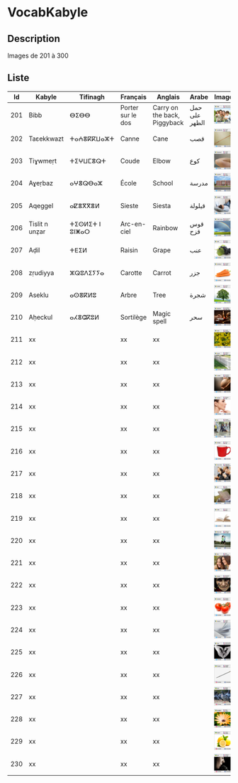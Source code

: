 # VocabKabyle
## Description

Images de 201 à 300

## Liste
| Id  | Kabyle         | Tifinagh       | Français          | Anglais                      | Arabe          | Image               |
|-----|----------------|----------------|-------------------|------------------------------|----------------|---------------------|
| 201 | Bibb           | ⴱⵉⴱⴱ          | Porter sur le dos | Carry on the back, Piggyback | حمل على الظهر | ![Image201][Img201] |
| 202 | Taεekkwazt     | ⵜⴰⵄⴻⴽⴽⵡⴰⵣⵜ     | Canne             | Cane                         | قصب            | ![Image202][Img202] |
| 203 | Tiɣwmeṛt       | ⵜⵉⵖⵡⵎⴻⵕⵜ       | Coude             | Elbow                        | كوع            | ![Image203][Img203] |
| 204 | Aɣeṛbaz        | ⴰⵖⴻⵕⴱⴰⵣ        | École             | School                       | مدرسة         | ![Image204][Img204] |
| 205 | Aqeggel        | ⴰⵇⴻⴳⴳⴻⵍ         | Sieste            | Siesta                       | قيلولة        | ![Image205][Img205] |
| 206 | Tislit n unẓar | ⵜⵉⵙⵍⵉⵜ ⵏ ⵓⵏⵥⴰⵔ  | Arc-en-ciel       | Rainbow                      | قوس قزح        | ![Image206][Img206] |
| 207 | Aḍil           | ⵜⴹⵉⵍ            | Raisin            | Grape                        | عنب            | ![Image207][Img207] |
| 208 | zṛudiyya       | ⵣⵕⵓⴷⵉⵢⵢⴰ       | Carotte           | Carrot                       | جزر            | ![Image208][Img208] |
| 209 | Aseklu         | ⴰⵙⴻⴽⵍⵓ          | Arbre             | Tree                         | شجرة           | ![Image209][Img209] |
| 210 | Aḥeckul        | ⴰⵃⴻⵛⴽⵓⵍ         | Sortilège         | Magic spell                  | سحر            | ![Image210][Img210] |
| 211 | xx        |          | xx         | xx                  |             | ![Image211][Img211] |
| 212 | xx        |          | xx         | xx                  |             | ![Image212][Img212] |
| 213 | xx        |          | xx         | xx                  |             | ![Image213][Img213] |
| 214 | xx        |          | xx         | xx                  |             | ![Image214][Img214] |
| 215 | xx        |          | xx         | xx                  |             | ![Image215][Img215] |
| 216 | xx        |          | xx         | xx                  |             | ![Image216][Img216] |
| 217 | xx        |          | xx         | xx                  |             | ![Image217][Img217] |
| 218 | xx        |          | xx         | xx                  |             | ![Image218][Img218] |
| 219 | xx        |          | xx         | xx                  |             | ![Image219][Img219] |
| 220 | xx        |          | xx         | xx                  |             | ![Image220][Img220] |
| 221 | xx        |          | xx         | xx                  |             | ![Image221][Img221] |
| 222 | xx        |          | xx         | xx                  |             | ![Image222][Img222] |
| 223 | xx        |          | xx         | xx                  |             | ![Image223][Img223] |
| 224 | xx        |          | xx         | xx                  |             | ![Image224][Img224] |
| 225 | xx        |          | xx         | xx                  |             | ![Image225][Img225] |
| 226 | xx        |          | xx         | xx                  |             | ![Image226][Img226] |
| 227 | xx        |          | xx         | xx                  |             | ![Image227][Img227] |
| 228 | xx        |          | xx         | xx                  |             | ![Image228][Img228] |
| 229 | xx        |          | xx         | xx                  |             | ![Image229][Img229] |
| 230 | xx        |          | xx         | xx                  |             | ![Image230][Img230] |






[Img201]:https://raw.githubusercontent.com/VocabKabyle/VocabKabyle/master/Type_1/images/201.png
[Img202]:https://raw.githubusercontent.com/VocabKabyle/VocabKabyle/master/Type_1/images/202.png
[Img203]:https://raw.githubusercontent.com/VocabKabyle/VocabKabyle/master/Type_1/images/203.png
[Img204]:https://raw.githubusercontent.com/VocabKabyle/VocabKabyle/master/Type_1/images/204.png
[Img205]:https://raw.githubusercontent.com/VocabKabyle/VocabKabyle/master/Type_1/images/205.png
[Img206]:https://raw.githubusercontent.com/VocabKabyle/VocabKabyle/master/Type_1/images/206.png
[Img207]:https://raw.githubusercontent.com/VocabKabyle/VocabKabyle/master/Type_1/images/207.png
[Img208]:https://raw.githubusercontent.com/VocabKabyle/VocabKabyle/master/Type_1/images/208.png
[Img209]:https://raw.githubusercontent.com/VocabKabyle/VocabKabyle/master/Type_1/images/209.png
[Img210]:https://raw.githubusercontent.com/VocabKabyle/VocabKabyle/master/Type_1/images/210.png
[Img211]:https://raw.githubusercontent.com/VocabKabyle/VocabKabyle/master/Type_1/images/211.png
[Img212]:https://raw.githubusercontent.com/VocabKabyle/VocabKabyle/master/Type_1/images/212.png
[Img213]:https://raw.githubusercontent.com/VocabKabyle/VocabKabyle/master/Type_1/images/213.png
[Img214]:https://raw.githubusercontent.com/VocabKabyle/VocabKabyle/master/Type_1/images/214.png
[Img215]:https://raw.githubusercontent.com/VocabKabyle/VocabKabyle/master/Type_1/images/215.png
[Img216]:https://raw.githubusercontent.com/VocabKabyle/VocabKabyle/master/Type_1/images/216.png
[Img217]:https://raw.githubusercontent.com/VocabKabyle/VocabKabyle/master/Type_1/images/217.png
[Img218]:https://raw.githubusercontent.com/VocabKabyle/VocabKabyle/master/Type_1/images/218.png
[Img219]:https://raw.githubusercontent.com/VocabKabyle/VocabKabyle/master/Type_1/images/219.png
[Img220]:https://raw.githubusercontent.com/VocabKabyle/VocabKabyle/master/Type_1/images/220.png
[Img221]:https://raw.githubusercontent.com/VocabKabyle/VocabKabyle/master/Type_1/images/221.png
[Img222]:https://raw.githubusercontent.com/VocabKabyle/VocabKabyle/master/Type_1/images/222.png
[Img223]:https://raw.githubusercontent.com/VocabKabyle/VocabKabyle/master/Type_1/images/223.png
[Img224]:https://raw.githubusercontent.com/VocabKabyle/VocabKabyle/master/Type_1/images/224.png
[Img225]:https://raw.githubusercontent.com/VocabKabyle/VocabKabyle/master/Type_1/images/225.png
[Img226]:https://raw.githubusercontent.com/VocabKabyle/VocabKabyle/master/Type_1/images/226.png
[Img227]:https://raw.githubusercontent.com/VocabKabyle/VocabKabyle/master/Type_1/images/227.png
[Img228]:https://raw.githubusercontent.com/VocabKabyle/VocabKabyle/master/Type_1/images/228.png
[Img229]:https://raw.githubusercontent.com/VocabKabyle/VocabKabyle/master/Type_1/images/229.png
[Img230]:https://raw.githubusercontent.com/VocabKabyle/VocabKabyle/master/Type_1/images/230.png

